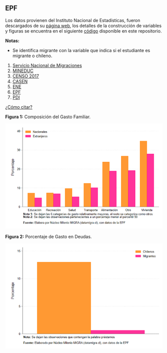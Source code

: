 ## EPF
Los datos provienen del Instituto Nacional de Estadísticas, fueron descargados de su [página web](https://www.ine.gob.cl/estadisticas/sociales/ingresos-y-gastos/encuesta-de-presupuestos-familiares), los detalles de la construcción de variables y figuras se encuentra en el siguiente [código](https://github.com/NucleoMIGRA/Plataforma_privado/tree/main/bases/EPF) disponible en este repositorio.

**Notas:**
-  Se identifica migrante con la variable que indica si el estudiante es migrante o chileno.  

1. [Servicio Nacional de Migraciones](./SNM.MD)
2. [MINEDUC](./MINEDUC.MD)
3. [CENSO 2017](./CENSO.MD)
4. [CASEN](./CASEN.MD)
5. [ENE](./ENE.MD)
6. [EPF](./EPF.md)
7. [PDI](./PDI.MD)

[¿Cómo citar?](./citation.MD)


**Figura 1:** Composición del Gasto Familiar.

![image](https://github.com/NucleoMIGRA/migra/blob/main/bases/EPF/figuras/figura_1.png?raw=true)

**Figura 2:** Porcentaje de Gasto en Deudas.

![image](https://github.com/NucleoMIGRA/migra/blob/main/bases/EPF/figuras/figura_2.png?raw=true)
